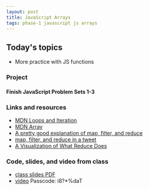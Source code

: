 ```yaml
---
layout: post
title: JavaScript Arrays
tags: phase-1 javascript js arrays
---
```


## Today's topics

- More practice with JS functions


### Project
#### Finish JavaScript Problem Sets 1-3 


### Links and resources

- [MDN Loops and Iteration](https://developer.mozilla.org/en-US/docs/Web/JavaScript/Guide/Loops_and_iteration)
- [MDN Array](https://developer.mozilla.org/en-US/docs/Web/JavaScript/Reference/Global_Objects/Array)
- [A pretty good explanation of map, filter, and reduce](https://dev.to/chrisachard/map-filter-reduce-crash-course-5gan)
- [map, filter, and reduce in a tweet](https://twitter.com/steveluscher/status/741089564329054208)
- [A Visualization of What Reduce Does](http://reduce.surge.sh/)


### Code, slides, and video from class

- [class slides PDF](https://drive.google.com/file/d/1myroSgBuHNqjeWG75UgIPfWCeHlqnFSW/view?usp=sharing)
- [video](https://us02web.zoom.us/rec/share/H1-U5wy-wD099KjK-EofeXIXfgYNHf_u0k_TRcmIJ2u7ku7Z9PTt2LFLEsUlHi1G.0MxQi8oP4k_TCDIa) Passcode: i8?*%daT 